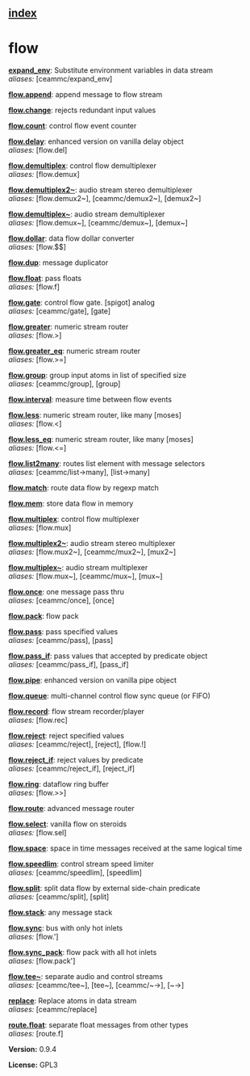 [index](index.html) 
---

# flow




[**expand_env**](expand_env.html): Substitute environment variables in data stream <br>
_aliases:_ [ceammc/expand_env]


[**flow.append**](flow.append.html): append message to flow stream 

[**flow.change**](flow.change.html): rejects redundant input values 

[**flow.count**](flow.count.html): control flow event counter 

[**flow.delay**](flow.delay.html): enhanced version on vanilla delay object <br>
_aliases:_ [flow.del]


[**flow.demultiplex**](flow.demultiplex.html): control flow demultiplexer <br>
_aliases:_ [flow.demux]


[**flow.demultiplex2~**](flow.demultiplex2~.html): audio stream stereo demultiplexer <br>
_aliases:_ [flow.demux2~], [ceammc/demux2~], [demux2~]


[**flow.demultiplex~**](flow.demultiplex~.html): audio stream demultiplexer <br>
_aliases:_ [flow.demux~], [ceammc/demux~], [demux~]


[**flow.dollar**](flow.dollar.html): data flow dollar converter <br>
_aliases:_ [flow.$$]


[**flow.dup**](flow.dup.html): message duplicator 

[**flow.float**](flow.float.html): pass floats <br>
_aliases:_ [flow.f]


[**flow.gate**](flow.gate.html): control flow gate. [spigot] analog <br>
_aliases:_ [ceammc/gate], [gate]


[**flow.greater**](flow.greater.html): numeric stream router <br>
_aliases:_ [flow.&gt;]


[**flow.greater_eq**](flow.greater_eq.html): numeric stream router <br>
_aliases:_ [flow.&gt;=]


[**flow.group**](flow.group.html): group input atoms in list of specified size <br>
_aliases:_ [ceammc/group], [group]


[**flow.interval**](flow.interval.html): measure time between flow events 

[**flow.less**](flow.less.html): numeric stream router, like many [moses] <br>
_aliases:_ [flow.&lt;]


[**flow.less_eq**](flow.less_eq.html): numeric stream router, like many [moses] <br>
_aliases:_ [flow.&lt;=]


[**flow.list2many**](flow.list2many.html): routes list element with message selectors <br>
_aliases:_ [ceammc/list-&gt;many], [list-&gt;many]


[**flow.match**](flow.match.html): route data flow by regexp match 

[**flow.mem**](flow.mem.html): store data flow in memory 

[**flow.multiplex**](flow.multiplex.html): control flow multiplexer <br>
_aliases:_ [flow.mux]


[**flow.multiplex2~**](flow.multiplex2~.html): audio stream stereo multiplexer <br>
_aliases:_ [flow.mux2~], [ceammc/mux2~], [mux2~]


[**flow.multiplex~**](flow.multiplex~.html): audio stream multiplexer <br>
_aliases:_ [flow.mux~], [ceammc/mux~], [mux~]


[**flow.once**](flow.once.html): one message pass thru <br>
_aliases:_ [ceammc/once], [once]


[**flow.pack**](flow.pack.html): flow pack 

[**flow.pass**](flow.pass.html): pass specified values <br>
_aliases:_ [ceammc/pass], [pass]


[**flow.pass_if**](flow.pass_if.html): pass values that accepted by predicate object <br>
_aliases:_ [ceammc/pass_if], [pass_if]


[**flow.pipe**](flow.pipe.html): enhanced version on vanilla pipe object 

[**flow.queue**](flow.queue.html): multi-channel control flow sync queue (or FIFO) 

[**flow.record**](flow.record.html): flow stream recorder/player <br>
_aliases:_ [flow.rec]


[**flow.reject**](flow.reject.html): reject specified values <br>
_aliases:_ [ceammc/reject], [reject], [flow.!]


[**flow.reject_if**](flow.reject_if.html): reject values by predicate <br>
_aliases:_ [ceammc/reject_if], [reject_if]


[**flow.ring**](flow.ring.html): dataflow ring buffer <br>
_aliases:_ [flow.&gt;&gt;]


[**flow.route**](flow.route.html): advanced message router 

[**flow.select**](flow.select.html): vanilla flow on steroids <br>
_aliases:_ [flow.sel]


[**flow.space**](flow.space.html): space in time messages received at the same logical time 

[**flow.speedlim**](flow.speedlim.html): control stream speed limiter <br>
_aliases:_ [ceammc/speedlim], [speedlim]


[**flow.split**](flow.split.html): split data flow by external side-chain predicate <br>
_aliases:_ [ceammc/split], [split]


[**flow.stack**](flow.stack.html): any message stack 

[**flow.sync**](flow.sync.html): bus with only hot inlets <br>
_aliases:_ [flow.&#39;]


[**flow.sync_pack**](flow.sync_pack.html): flow pack with all hot inlets <br>
_aliases:_ [flow.pack&#39;]


[**flow.tee~**](flow.tee~.html): separate audio and control streams <br>
_aliases:_ [ceammc/tee~], [tee~], [ceammc/~-&gt;], [~-&gt;]


[**replace**](replace.html): Replace atoms in data stream <br>
_aliases:_ [ceammc/replace]


[**route.float**](route.float.html): separate float messages from other types <br>
_aliases:_ [route.f]



**Version:** 0.9.4

**License:** GPL3
